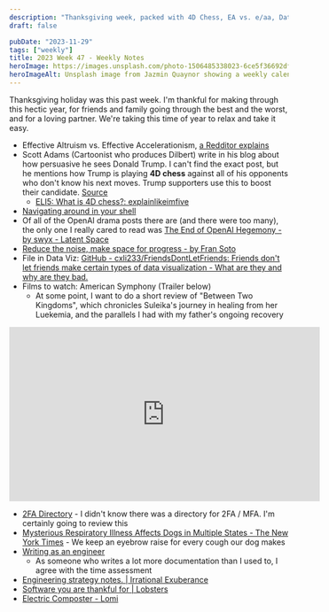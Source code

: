 ```yaml
---
description: "Thanksgiving week, packed with 4D Chess, EA vs. e/aa, Data Viz Guidelines, American Symphony, and an electric home composter."
draft: false

pubDate: "2023-11-29"
tags: ["weekly"]
title: 2023 Week 47 - Weekly Notes
heroImage: https://images.unsplash.com/photo-1506485338023-6ce5f36692df?ixlib=rb-4.0.3&ixid=M3wxMjA3fDB8MHxwaG90by1wYWdlfHx8fGVufDB8fHx8fA%3D%3D&auto=format&fit=crop&w=2370&q=80
heroImageAlt: Unsplash image from Jazmin Quaynor showing a weekly calendar
---
```


Thanksgiving holiday was this past week. I'm thankful for making through this hectic year, for friends and family going through the best and the worst, and for a loving partner. We're taking this time of year to relax and take it easy.

- Effective Altruism vs. Effective Accelerationism, [a Redditor explains](https://www.reddit.com/r/singularity/comments/17yxl1x/comment/k9xiq16/?context=3)
- Scott Adams (Cartoonist who produces Dilbert) write in his blog about how persuasive he sees Donald Trump. I can't find the exact post, but he mentions how Trump is playing **4D chess** against all of his opponents who don't know his next moves. Trump supporters use this to boost their candidate. [Source](https://www.reddit.com/r/OutOfTheLoop/comments/4tm5m2/what_is_the_originsource_of_the_4d_chess_comments/)
  - [ELI5: What is 4D chess?: explainlikeimfive](https://www.reddit.com/r/explainlikeimfive/comments/nsyn4f/eli5_what_is_4d_chess/)
- [Navigating around in your shell](https://blog.meain.io/2023/navigating-around-in-shell/?utm_source=tldrnewsletter)
- Of all of the OpenAI drama posts there are (and there were too many), the only one I really cared to read was [The End of OpenAI Hegemony - by swyx - Latent Space](https://www.latent.space/p/the-end-of-openai)
- [Reduce the noise, make space for progress - by Fran Soto](https://strategizeyourcareer.substack.com/p/reduce-the-noise-make-space-for-progress?utm_source=tldrwebdev)
- File in Data Viz: [GitHub - cxli233/FriendsDontLetFriends: Friends don't let friends make certain types of data visualization - What are they and why are they bad.](https://github.com/cxli233/FriendsDontLetFriends?utm_source=tldrwebdev)
- Films to watch: American Symphony (Trailer below)
  - At some point, I want to do a short review of "Between Two Kingdoms", which chronicles Suleika's journey in healing from her Luekemia, and the parallels I had with my father's ongoing recovery

<iframe width="560" height="315" src="https://www.youtube.com/embed/wKSMsdq8ONs?si=buRdFjiVfB67C649" title="YouTube video player" frameborder="0" allow="accelerometer; autoplay; clipboard-write; encrypted-media; gyroscope; picture-in-picture; web-share" allowfullscreen></iframe>

- [2FA Directory](https://2fa.directory/about/) - I didn't know there was a directory for 2FA / MFA. I'm certainly going to review this
- [Mysterious Respiratory Illness Affects Dogs in Multiple States - The New York Times](https://www.nytimes.com/2023/11/20/science/dog-respiratory-illness-us.html) - We keep an eyebrow raise for every cough our dog makes
- [Writing as an engineer](https://alexanderell.is/posts/writing-swe/)
  - As someone who writes a lot more documentation than I used to, I agree with the time assessment
- [Engineering strategy notes. | Irrational Exuberance](https://lethain.com/strategy-notes/)
- [Software you are thankful for | Lobsters](https://lobste.rs/s/endspx/software_you_are_thankful_for?utm_source=tldrnewsletter)
- [Electric Composter - Lomi](https://lomi.com/products/lomi?irgwc=1)
